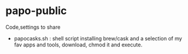 papo-public
===========

Code,settings to share

* papocasks.sh : shell script installing brew/cask and a selection of my fav apps and tools, download, chmod it and execute.


